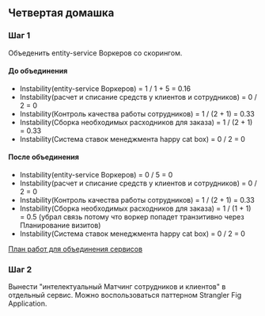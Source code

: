 ## Четвертая домашка


### Шаг 1

Объеденить entity-service Воркеров со скорингом.
#### До объединения
- Instability(entity-service Воркеров) = 1 / 1 + 5 = 0.16
- Instability(расчет и списание средств у клиентов и сотрудников) = 0 / 2 = 0
- Instability(Контроль качества работы сотрудников) = 1 / (2 + 1) = 0.33
- Instability(Сборка необходимых расходников для заказа) = 1 / (2 + 1) = 0.33
- Instability(Система ставок менеджмента happy cat box) = 0 / 2 = 0

#### После объединения
- Instability(entity-service Воркеров) = 0 / 5 = 0
- Instability(расчет и списание средств у клиентов и сотрудников) = 0 / 2 = 0
- Instability(Контроль качества работы сотрудников) = 1 / (2 + 1) = 0.33
- Instability(Сборка необходимых расходников для заказа) = 1 / (1 + 1) = 0.5 (убрал связь потому что воркер попадет транзитивно через Планирование визитов)
- Instability(Система ставок менеджмента happy cat box) = 0 / 2 = 0

[План работ для объединения сервисов](https://github.com/aberkromb/SystemAnalysisHomeWorks/blob/main/Week4/MergeWorkersAndScoring.png)


### Шаг 2
Вынести "интелектуальный Матчинг сотрудников и клиентов" в отдельный сервис. 
Можно воспользоваться паттерном Strangler Fig Application.

